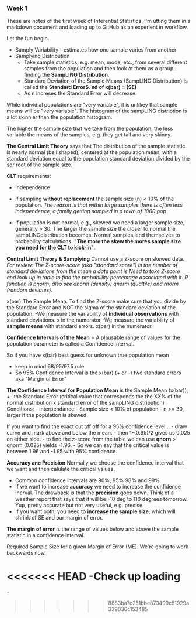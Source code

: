 ### Week 1

These are notes of the first week of Inferential Statistics.  I'm utting them in a markdown document and loading up to GitHub as an experient in workflow.

Let the fun begin.

- Samply Variability - estimates how one sample varies from another
- Samplying Distribution
    + Take sample statistics, e.g. mean, mode, etc., from several different samples from the population and then look at them as a group... finding the **SampLING Distribution**. 
    + Standard Deviation of the Sample Means (SampLING Distribution) is called the **Standard Error$**.  **sd of x(bar) = (SE)**
    + As n increses the Standard Error will decrease.

While individial populations are "very variable", it is unlikey that sample means will be "very variable".  The histogram of the sampLING distribtion is a lot skinnier than the population histogram.

The higher the sample size that we take from the population, the less variable the means of the samples, e.g. they get tall and very skinny.

**The Central Limit Theory** says that The distribution of the sample statistic is nearly normal (bell shaped), centered at the population mean, with a standard deviation equal to the population standard deviation divided by the sqr root of the sample size.

**CLT** requirements:
- Independence

- if sampling **without replacement** the sample size (n) < 10% of the population.  *The reason is that within large samples there is often less independence, a family getting sampled in a town of 1000 pop*

- If population is not normal, e.g., skewed we need a larger sample size, generally > 30.  The larger the sample size the closer to normal the sampLINGdistribution becomes.  Normal samples lend themselves to probability calculations.  **"The more the skew the mores sample size you need for the CLT to kick-in"**.

**Central Limit Theory & Samplying**
Cannot use a Z-score on skewed data.
    *For review: The Z-score-score (aka "standard score") is the number of standard deviations from the mean a data point is*
        *Need to take Z-score and look up in table to find the probablility percentage associated with it.*  *R function is pnorm, also see dnorm (density) qnorm (qualtile) and rnorm (random deviates)*.

x(bar) The Sample Mean.
To find the Z-score make sure that you divide by the Standard Error and NOT the sigma of the standard deviation of the population.
    -We measure the variability of **individual observations** with standard deviations. x in the numerator
    -We measure the variability of **sample means** with standard errors. x(bar) in the numerator.

**Confidence Intervals of the Mean**
 = A plausable range of values for the population parameter is called a Confidence Interval.

 So if you have x(bar) best guess for unknown true population mean
 - keep in mind 68/95/97.5 rule
 - So 95% Confidence Interval is the x(bar) (+ or -) two standard errors aka "Margin of Error"

 **The Confidence Interval for Population Mean** is the Sample Mean (x(bar)), +- the Standard Error  (critical value that corresponds the the XX% of the normal distribution x standard error of the sampLING distribution)
    Conditions:
        - Interpendance
        - Sample size < 10% of population
        - n >= 30, larger if the population is skewed.

If you want to find the exact cut off off for a 95% confidence level...
    - draw curve and mark above and below the mean.
    - then 1-(0.95)/2 gives us 0.025 on either side.
    - to find the z-score from the table we can use **qnorn**
        > qnorm (0.025)  yields -1.96.
    - So we can say that the critical value is between 1.96 and -1.95 with 95% confidence.

   **Accuracy ane Precision**
   Normally we choose the confidence interval that we want and then calulate the critical values.
   - Common confidence intervals are 90%, 95% 98% and 99%
   - If we want to increase **accuracy** we need to increase the confidence inerval.  The drawback is that the **precision** goes down.  Think of a weather report that says that it will be -10 deg to 110 degrees tomorrow.  Yup, pretty accurate but not very useful, e.g. precise.
   - If you want both, you need to **increase the sample size**; which will shrink of SE and our margin of error.

**The margin of error** is the range of values below and above the sample statistic in a confidence interval.

Required Sample Size for a given Margin of Error (ME).  We're going to work backwards now.

<<<<<<< HEAD
    -Check up loading
=======
    -
>>>>>>> 8883ba7c251bbe873499c51929a339036c153485





    




